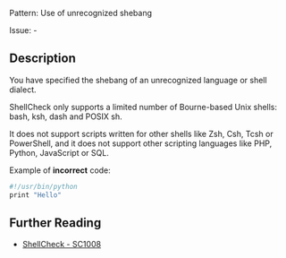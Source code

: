Pattern: Use of unrecognized shebang

Issue: -

## Description

You have specified the shebang of an unrecognized language or shell dialect.

ShellCheck only supports a limited number of Bourne-based Unix shells: bash, ksh, dash and POSIX sh.

It does not support scripts written for other shells like Zsh, Csh, Tcsh or PowerShell, and it does not support other scripting languages like PHP, Python, JavaScript or SQL.

Example of **incorrect** code:

```sh
#!/usr/bin/python
print "Hello"
```

## Further Reading

* [ShellCheck - SC1008](https://github.com/koalaman/shellcheck/wiki/SC1008)
